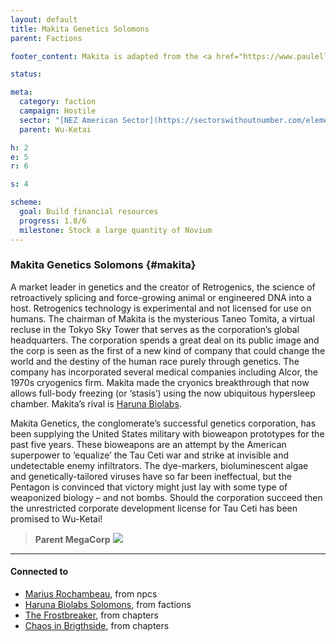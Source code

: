```yaml
---
layout: default
title: Makita Genetics Solomons
parent: Factions

footer_content: Makita is adapted from the <a href="https://www.paulelliottbooks.com/hostile.html">Hostile</a> setting books by Paul Elliott from Zozer Games, for private use only.

status:

meta:
  category: faction
  campaign: Hostile
  sector: "[NEZ American Sector](https://sectorswithoutnumber.com/elements/E9FKrPjS8tsRmoryYMpe/faction) "
  parent: Wu-Ketai

h: 2
e: 5
r: 6

s: 4

scheme:
  goal: Build financial resources
  progress: 1.8/6
  milestone: Stock a large quantity of Novium
---
```

### Makita Genetics Solomons {#makita}

A market leader in genetics and the creator of Retrogenics, the science of retroactively splicing and force-growing animal or engineered DNA into a host. Retrogenics technology is experimental and not licensed for use on humans. The chairman of Makita is the mysterious Taneo Tomita, a virtual recluse in the Tokyo Sky Tower that serves as the corporation’s global headquarters. The corporation spends a great deal on its public image and the corp is seen as the first of a new kind of company that could change the world and the destiny of the human race purely through genetics. The company has incorporated several medical companies including Alcor, the 1970s cryogenics firm. Makita made the cryonics breakthrough that now allows full-body freezing (or ‘stasis’) using the now ubiquitous hypersleep chamber. Makita’s rival is [Haruna Biolabs](haruna.md).

Makita Genetics, the conglomerate’s successful genetics corporation, has been supplying the United States military with bioweapon prototypes for the past five years. These bioweapons are an attempt by the American superpower to ‘equalize’ the Tau Ceti war and strike at invisible and undetectable enemy infiltrators. The dye-markers, bioluminescent algae and genetically-tailored viruses have so far been ineffectual, but the Pentagon is convinced that victory might just lay with some type of weaponized biology – and not bombs. Should the corporation succeed then the unrestricted corporate development license for Tau Ceti has been promised to Wu-Ketai!


> **Parent MegaCorp**
> ![](https://i.imgur.com/QEu2vfo.png)


---
#### Connected to

<!-- QueryToSerialize: LIST without ID "["+ title + "](https://terra-campaigns.github.io/"+ regexreplace(file.path, ".md", "") + ")" + ", from " + regexreplace(file.folder, "hostile/", "") FROM ([[]]) OR outgoing([[]]) SORT file.folder DESC -->
<!-- SerializedQuery: LIST without ID "["+ title + "](https://terra-campaigns.github.io/"+ regexreplace(file.path, ".md", "") + ")" + ", from " + regexreplace(file.folder, "hostile/", "") FROM ([[]]) OR outgoing([[]]) SORT file.folder DESC -->
- [Marius Rochambeau](https://terra-campaigns.github.io/hostile/npcs/MariusRochambeau), from npcs
- [Haruna Biolabs Solomons](https://terra-campaigns.github.io/hostile/factions/haruna), from factions
- [The Frostbreaker](https://terra-campaigns.github.io/hostile/chapters/chap001), from chapters
- [Chaos in Brigthside](https://terra-campaigns.github.io/hostile/chapters/chap007), from chapters
<!-- SerializedQuery END -->
